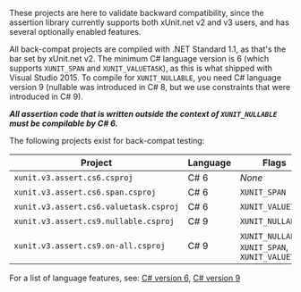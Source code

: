 These projects are here to validate backward compatibility, since the assertion library currently
supports both xUnit.net v2 and v3 users, and has several optionally enabled features.

All back-compat projects are compiled with .NET Standard 1.1, as that's the bar set by xUnit.net v2.
The minimum C# language version is 6 (which supports `XUNIT_SPAN` and `XUNIT_VALUETASK`), as this is
what shipped with Visual Studio 2015. To compile for `XUNIT_NULLABLE`, you need C# language version 9
(nullable was introduced in C# 8, but we use constraints that were introduced in C# 9).

_**All assertion code that is written outside the context of `XUNIT_NULLABLE` must be compilable
by C# 6.**_

The following projects exist for back-compat testing:

| Project                                | Language | Flags                                             |
| -------------------------------------- | -------- | ------------------------------------------------- |
| `xunit.v3.assert.cs6.csproj`           | C# 6     | _None_                                            |
| `xunit.v3.assert.cs6.span.csproj`      | C# 6     | `XUNIT_SPAN`                                      |
| `xunit.v3.assert.cs6.valuetask.csproj` | C# 6     | `XUNIT_VALUETASK`                                 |
| `xunit.v3.assert.cs9.nullable.csproj`  | C# 9     | `XUNIT_NULLABLE`                                  |
| `xunit.v3.assert.cs9.on-all.csproj`    | C# 9     | `XUNIT_NULLABLE`, `XUNIT_SPAN`, `XUNIT_VALUETASK` |

For a list of language features, see:
[C# version 6](https://learn.microsoft.com/en-us/dotnet/csharp/whats-new/csharp-version-history#c-version-60),
[C# version 9](https://learn.microsoft.com/en-us/dotnet/csharp/whats-new/csharp-version-history#c-version-9)
